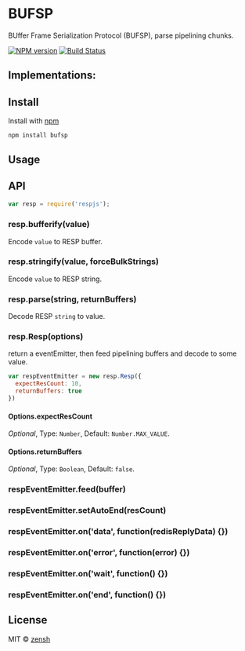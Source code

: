 BUFSP
====
BUffer Frame Serialization Protocol (BUFSP), parse pipelining chunks.

[![NPM version][npm-image]][npm-url]
[![Build Status][travis-image]][travis-url]

## Implementations:

## Install

Install with [npm](https://npmjs.org/package/bufsp)

```
npm install bufsp
```


## Usage


## API

```js
var resp = require('respjs');
```


### resp.bufferify(value)

Encode `value` to RESP buffer.

### resp.stringify(value, forceBulkStrings)

Encode `value` to RESP string.

### resp.parse(string, returnBuffers)

Decode RESP `string` to value.

### resp.Resp(options)

return a eventEmitter, then feed pipelining buffers and decode to some value.

```js
var respEventEmitter = new resp.Resp({
  expectResCount: 10,
  returnBuffers: true
})
```

#### Options.expectResCount

*Optional*, Type: `Number`, Default: `Number.MAX_VALUE`.


#### Options.returnBuffers

*Optional*, Type: `Boolean`, Default: `false`.


### respEventEmitter.feed(buffer)
### respEventEmitter.setAutoEnd(resCount)

### respEventEmitter.on('data', function(redisReplyData) {})
### respEventEmitter.on('error', function(error) {})
### respEventEmitter.on('wait', function() {})
### respEventEmitter.on('end', function() {})


## License

MIT © [zensh](https://github.com/teambition)

[npm-url]: https://npmjs.org/package/bufsp
[npm-image]: http://img.shields.io/npm/v/bufsp.svg

[travis-url]: https://travis-ci.org/teambition/bufsp
[travis-image]: http://img.shields.io/travis/teambition/bufsp.svg
